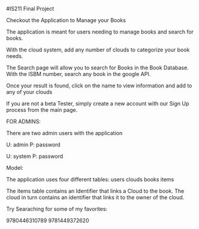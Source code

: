 #IS211 Final Project

Checkout the Application to Manage your Books

The application is meant for users needing to manage books and search for books.

With the cloud system, add any number of clouds to categorize your book needs.

The Search page will allow you to search for Books in the Book Database. With the ISBM number, search any book in the
google API.

Once your result is found, click on the name to view information and add to any of your clouds

If you are not a beta Tester, simply create a new account with our Sign Up process from the main page.


FOR ADMINS:

There are two admin users with the application

U: admin
P: password

U: system
P: password

Model:

The application uses four different tables:
users
clouds
books
items

The items table contains an Identifier that links a Cloud to the book.
The cloud in turn contains an identifier that links it to the owner of the cloud.

Try Searaching for  some of my favorites:

9780446310789
9781449372620


